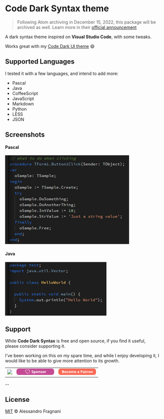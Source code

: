 # Code Dark Syntax theme

> Following Atom archiving in December 15, 2022, this package will be archived as well. Learn more in their [official announcement](https://github.blog/2022-06-08-sunsetting-atom/)

A dark syntax theme inspired on **Visual Studio Code**, with some tweaks.

Works great with my [Code Dark UI theme](https://atom.io/themes/code-dark-ui) :smile:

## Supported Languages

I tested it with a few languages, and intend to add more:

* Pascal
* Java
* CoffeeScript
* JavaScript
* Markdown
* Python
* LESS
* JSON

## Screenshots

#### Pascal

![Pascal](https://raw.githubusercontent.com/alefragnani/atom-code-dark-syntax/master/screenshot-pascal.png)

#### Java

![Pascal](https://raw.githubusercontent.com/alefragnani/atom-code-dark-syntax/master/screenshot-java.png)

## Support

While **Code Dark Syntax** is free and open source, if you find it useful, please consider supporting it.

I've been working on this on my spare time, and while I enjoy developing it, I would like to be able to give more attention to its growth.

<table align="center" width="60%" border="0">
  <tr>
    <td>
      <a title="Paypal" href="https://www.paypal.com/cgi-bin/webscr?cmd=_donations&business=EP57F3B6FXKTU&lc=US&item_name=Alessandro%20Fragnani&item_number=atom%20plugins&currency_code=USD&bn=PP%2dDonationsBF%3abtn_donateCC_LG%2egif%3aNonHosted"><img src="https://www.paypalobjects.com/en_US/i/btn/btn_donate_SM.gif"/></a>
    </td>
    <td>
      <a title="GitHub Sponsors" href="https://github.com/sponsors/alefragnani"><img src="https://raw.githubusercontent.com/alefragnani/oss-resources/master/images/button-become-a-sponsor-rounded-small.png"/></a>
    </td>
    <td>
      <a title="Patreon" href="https://www.patreon.com/alefragnani"><img src="images/become-a-patron-rounded.png"/></a>
    </td>
  </tr>
</table>

--

## License

[MIT](LICENSE.md) &copy; Alessandro Fragnani